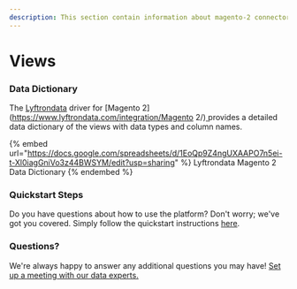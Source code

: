 ```yaml
---
description: This section contain information about magento-2 connector views information
---
```


# Views

### Data Dictionary

The [Lyftrondata](https://www.lyftrondata.com/) driver for [Magento 2](https://www.lyftrondata.com/integration/Magento 2/)[ ](https://www.lyftrondata.com/integration/magento-2/)provides a detailed data dictionary of the views with data types and column names.

{% embed url="https://docs.google.com/spreadsheets/d/1EoQp9Z4ngUXAAPO7n5ei-t-Xl0iagGniVo3z44BWSYM/edit?usp=sharing" %}
Lyftrondata Magento 2 Data Dictionary
{% endembed %}

### Quickstart Steps

Do you have questions about how to use the platform? Don't worry; we've got you covered. Simply follow the quickstart instructions [here](../../../../quickstart-steps.md).

### Questions? <a href="#questions" id="questions"></a>

We're always happy to answer any additional questions you may have! [Set up a meeting with our data experts.](https://www.lyftrondata.com/book-a-meeting/)


